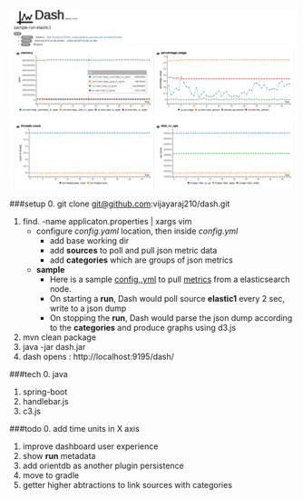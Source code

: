 ![dash page](github.png)

###setup
0. git clone git@github.com:vijayaraj210/dash.git
1. find. -name applicaton.properties | xargs vim
     - configure *config.yaml* location, then inside *config.yml*
        - add  base working dir
        - add **sources** to poll and pull json metric data
        - add **categories** which are groups of json metrics
     - **sample**
          - Here is a sample [config,.yml](https://github.com/vijayaraj210/dash/blob/master/sample-base/config-sample.yml) to pull [metrics](https://github.com/vijayaraj210/dash/blob/master/sample-base/sample-metric.json) from a elasticsearch node.
          - On starting a **run**,  Dash would poll source **elastic1** every 2 sec, write to a json dump
          - On stopping the **run**, Dash would parse the json dump according to the **categories** and produce graphs using d3.js
2. mvn clean package
3.  java -jar dash.jar
4.  dash opens : http://localhost:9195/dash/


###tech
0. java
1. spring-boot
2. handlebar.js
3. c3.js

###todo
0. add time units in X axis
1. improve dashboard user experience
2. show **run** metadata
3. add orientdb as another plugin persistence
4. move to gradle
5. getter higher abtractions to link sources with categories
